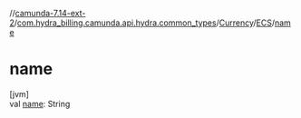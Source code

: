 //[camunda-7.14-ext-2](../../../../index.md)/[com.hydra_billing.camunda.api.hydra.common_types](../../index.md)/[Currency](../index.md)/[ECS](index.md)/[name](name.md)

# name

[jvm]\
val [name](name.md): String
